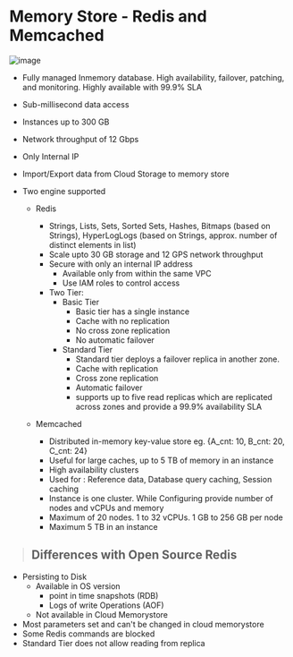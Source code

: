 # Memory Store - Redis and Memcached

   ![image](https://github.com/user-attachments/assets/4f291770-1252-47dd-8de6-0a4e7c2f6359)

- Fully managed Inmemory database. High availability, failover, patching, and monitoring. Highly available with 99.9% SLA
- Sub-millisecond data access
- Instances up to 300 GB
- Network throughput of 12 Gbps
- Only Internal IP
- Import/Export data from Cloud Storage to memory store

- Two engine supported
  - Redis
    - Strings, Lists, Sets, Sorted Sets, Hashes, Bitmaps (based on Strings), HyperLogLogs (based on Strings, approx. number of distinct elements in list)
    - Scale upto 30 GB storage and 12 GPS network throughput
    - Secure with only an internal IP address
      - Available only from within the same VPC
      - Use IAM roles to control access
    - Two Tier:
       - Basic Tier
         - Basic tier has a single instance
         - Cache with no replication
         - No cross zone replication
         - No automatic failover
       - Standard Tier
         - Standard tier deploys a failover replica in another zone.
         - Cache with replication
         - Cross zone replication
         - Automatic failover
         - supports up to five read replicas which are replicated across zones and provide a 99.9% availability SLA

  - Memcached
    - Distributed in-memory key-value store eg. {A_cnt: 10, B_cnt: 20, C_cnt: 24}
    - Useful for large caches, up to 5 TB of memory in an instance
    - High availability clusters
    - Used for : Reference data, Database query caching, Session caching
    - Instance is one cluster. While Configuring provide number of nodes and vCPUs and memory
    - Maximum of 20 nodes. 1 to 32 vCPUs. 1 GB to 256 GB per node
    - Maximum 5 TB in an instance

> ## Differences with Open Source Redis
- Persisting to Disk
  - Available in OS version
    - point in time snapshots (RDB)
    - Logs of write Operations (AOF)
  - Not available in Cloud Memorystore
- Most parameters set and can't be changed in cloud memorystore
- Some Redis commands are blocked
- Standard Tier does not allow reading from replica 





